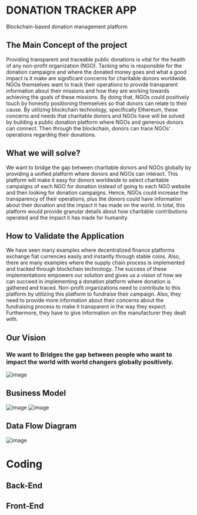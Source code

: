 # DONATION TRACKER APP
Blockchain-based donation management platform


## The Main Concept of the project
Providing transparent and traceable public donations is vital for the health of any non-profit organization (NGO). Tacking who is responsible for the donation campaigns and where the donated money goes and what a good impact is it make are significant concerns for charitable donors worldwide. NGOs themselves want to track their operations to provide transparent information about their missions and how they are working towards achieving the goals of these missions. By doing that, NGOs could positively touch by honestly positioning themselves so that donors can relate to their cause. By utilizing blockchain technology, specifically Ethereum, these concerns and needs that charitable donors and NGOs have will be solved by building a public donation platform where NGOs and generous donors can connect. Then through the blockchain, donors can trace NGOs' operations regarding their donations.

## What we will solve?
We want to bridge the gap between charitable donors and NGOs globally by providing a unified platform where donors and NGOs can interact. This platform will make it easy for donors worldwide to select charitable campaigns of each NGO for donation instead of going to each NGO website and then looking for donation campaigns. Hence, NGOs could increase the transparency of their operations, plus the donors could have information about their donation and the impact it has made on the world. In total, this platform would provide granular details about how charitable contributions operated and the impact it has made for humanity.

## How to Validate the Application
We have seen many examples where decentralized finance platforms exchange fiat currencies easily and instantly through stable coins. Also, there are many examples where the supply chain process is implemented and tracked through blockchain technology. The success of these implementations empowers our solution and gives us a vision of how we can succeed in implementing a donation platform where donation is gathered and traced. Non-profit organizations need to contribute to this platform by utilizing this platform to fundraise their campaign. Also, they need to provide more information about their concerns about the fundraising process to make it transparent in the way they expect. Furthermore, they have to give information on the manufacturer they dealt with.

## Our Vision
### We want to Bridges the gap between people who want to impact the world with world changers globally positively.

![image](https://user-images.githubusercontent.com/78339351/115230432-041c0200-a11d-11eb-83fb-9b7f4347f9ce.png)



## Business Model

![image](https://user-images.githubusercontent.com/78339351/115232416-565e2280-a11f-11eb-8beb-e689228dc09a.png)
![image](https://user-images.githubusercontent.com/78339351/115232539-7b529580-a11f-11eb-9254-67618b99ab21.png)

## Data Flow Diagram
![image](https://user-images.githubusercontent.com/78339351/115233622-ce791800-a120-11eb-8bc4-69ee266adf05.png)

# Coding

## Back-End

## Front-End


